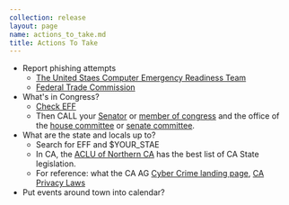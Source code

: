 ```yaml
---
collection: release
layout: page
name: actions_to_take.md
title: Actions To Take
---
```


* Report phishing attempts
  * [The United Staes Computer Emergency Readiness Team](https://www.us-cert.gov/report-phishing)
  * [Federal Trade Commission](https://www.consumer.ftc.gov/articles/0003-phishing)
* What's in Congress?
  * [Check EFF](https://act.eff.org/)
  * Then CALL your [Senator](http://www.senate.gov/general/contact_information/senators_cfm.cfm?OrderBy=state) or [member of congress](http://www.house.gov/representatives/find/) and the office of the [house committee](http://www.house.gov/committees/) or [senate committee](http://www.senate.gov/committees/committees_home.htm).
* What are the state and locals up to?
  * Search for EFF and $YOUR_STAE
  * In CA, the [ACLU of Northern CA](https://www.aclunc.org/our-work/legislation) has the best list of CA State legislation.
  * For reference: what the CA AG [Cyber Crime landing page](https://oag.ca.gov/cybersafety),  [CA Privacy Laws](https://oag.ca.gov/privacy/privacy-laws)
* Put events around town into calendar?
